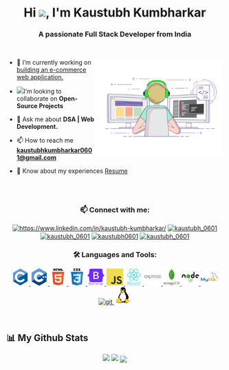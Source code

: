 <h1 align="center">Hi <img src="https://media.giphy.com/media/hvRJCLFzcasrR4ia7z/giphy.gif" width="30px">, I'm Kaustubh Kumbharkar</h1>
<h3 align="center">A passionate Full Stack Developer from India</h3>

<br/>

<div>
<img align="right" alt="Coding" width="300" src="https://raw.githubusercontent.com/devSouvik/devSouvik/master/gif3.gif">
  
- 🔭 I’m currently working on [building an e-commerce web application.](https://shopping-web-seven.vercel.app/)

- <img src="https://github.com/rajput2107/rajput2107/blob/master/Assets/Handshake.gif" width="40px">I’m looking to collaborate on **Open-Source Projects**

- 💬 Ask me about **DSA | Web Development.**

- 📫 How to reach me **kaustubhkumbharkar0601@gmail.com**

- 📄 Know about my experiences [Resume](https://drive.google.com/file/d/16hpMCSY_3N2wME8It4BMv9pVS4iElROo/view?usp=drivesdk)

</div>

<br/> <br/>

<h3 align="center">📫 Connect with me:</h3>
<p align="center">
<a href="https://linkedin.com/in/https://www.linkedin.com/in/kaustubh-kumbharkar/" target="blank"><img align="center" src="https://raw.githubusercontent.com/rahuldkjain/github-profile-readme-generator/master/src/images/icons/Social/linked-in-alt.svg" alt="https://www.linkedin.com/in/kaustubh-kumbharkar/" height="30" width="40" /></a>
<a href="https://instagram.com/kaustubh_0601" target="blank"><img align="center" src="https://raw.githubusercontent.com/rahuldkjain/github-profile-readme-generator/master/src/images/icons/Social/instagram.svg" alt="kaustubh_0601" height="30" width="40" /></a>
<a href="https://www.codechef.com/users/kaustubh_0601" target="blank"><img align="center" src="https://cdn.jsdelivr.net/npm/simple-icons@3.1.0/icons/codechef.svg" alt="kaustubh_0601" height="30" width="40" /></a>
<a href="https://www.hackerrank.com/kaustubh0601" target="blank"><img align="center" src="https://raw.githubusercontent.com/rahuldkjain/github-profile-readme-generator/master/src/images/icons/Social/hackerrank.svg" alt="kaustubh0601" height="30" width="40" /></a>
<a href="https://www.leetcode.com/kaustubh_0601" target="blank"><img align="center" src="https://raw.githubusercontent.com/rahuldkjain/github-profile-readme-generator/master/src/images/icons/Social/leet-code.svg" alt="kaustubh_0601" height="30" width="40" /></a>
</p>

<h3 align="center"> 🛠️ Languages and Tools: </h3>
<p align="center"> 
 <a href="https://www.cprogramming.com/" target="_blank" rel="noreferrer"> <img src="https://raw.githubusercontent.com/devicons/devicon/master/icons/c/c-original.svg" alt="c" width="40" height="40"/> </a> <a href="https://www.w3schools.com/cpp/" target="_blank" rel="noreferrer"> <img src="https://raw.githubusercontent.com/devicons/devicon/master/icons/cplusplus/cplusplus-original.svg" alt="cplusplus" width="40" height="40"/> </a> <a href="https://www.w3.org/html/" target="_blank" rel="noreferrer"> <img src="https://raw.githubusercontent.com/devicons/devicon/master/icons/html5/html5-original-wordmark.svg" alt="html5" width="40" height="40"/> </a> <a href="https://www.w3schools.com/css/" target="_blank" rel="noreferrer"> <img src="https://raw.githubusercontent.com/devicons/devicon/master/icons/css3/css3-original-wordmark.svg" alt="css3" width="40" height="40"/> </a> <a href="https://getbootstrap.com" target="_blank" rel="noreferrer"> <img src="https://raw.githubusercontent.com/devicons/devicon/master/icons/bootstrap/bootstrap-plain-wordmark.svg" alt="bootstrap" width="40" height="40"/> </a> <a href="https://developer.mozilla.org/en-US/docs/Web/JavaScript" target="_blank" rel="noreferrer"> <img src="https://raw.githubusercontent.com/devicons/devicon/master/icons/javascript/javascript-original.svg" alt="javascript" width="40" height="40"/> </a> <a href="https://reactjs.org/" target="_blank" rel="noreferrer"> <img src="https://raw.githubusercontent.com/devicons/devicon/master/icons/react/react-original-wordmark.svg" alt="react" width="40" height="40"/> </a> <a href="https://expressjs.com" target="_blank" rel="noreferrer"> <img src="https://raw.githubusercontent.com/devicons/devicon/master/icons/express/express-original-wordmark.svg" alt="express" width="40" height="40"/> </a> <a href="https://www.mongodb.com/" target="_blank" rel="noreferrer"> <img src="https://raw.githubusercontent.com/devicons/devicon/master/icons/mongodb/mongodb-original-wordmark.svg" alt="mongodb" width="40" height="40"/> </a> <a href="https://nodejs.org" target="_blank" rel="noreferrer"> <img src="https://raw.githubusercontent.com/devicons/devicon/master/icons/nodejs/nodejs-original-wordmark.svg" alt="nodejs" width="40" height="40"/> </a> <a href="https://www.mysql.com/" target="_blank" rel="noreferrer"> <img src="https://raw.githubusercontent.com/devicons/devicon/master/icons/mysql/mysql-original-wordmark.svg" alt="mysql" width="40" height="40"/> </a> <a href="https://git-scm.com/" target="_blank" rel="noreferrer"> <img src="https://www.vectorlogo.zone/logos/git-scm/git-scm-icon.svg" alt="git" width="40" height="40"/> </a> <a href="https://www.linux.org/" target="_blank" rel="noreferrer"> <img src="https://raw.githubusercontent.com/devicons/devicon/master/icons/linux/linux-original.svg" alt="linux" width="40" height="40"/> </a> 
</p>

<br/>

## 📊 My Github Stats
<p align="center">
  <img width="48%" src="https://github-readme-streak-stats.herokuapp.com/?user=kaustubh0601&" />
  <img width="48%" src="https://github-readme-stats.vercel.app/api?username=kaustubh0601&show_icons=true&locale=en" />
  <img src="https://github-readme-stats.vercel.app/api/top-langs?username=kaustubh0601&show_icons=true&locale=en&layout=compact" align="center" />
</p>
